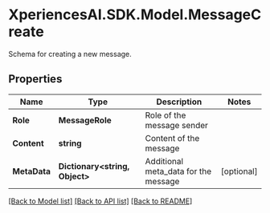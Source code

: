 # XperiencesAI.SDK.Model.MessageCreate
Schema for creating a new message.

## Properties

Name | Type | Description | Notes
------------ | ------------- | ------------- | -------------
**Role** | **MessageRole** | Role of the message sender | 
**Content** | **string** | Content of the message | 
**MetaData** | **Dictionary&lt;string, Object&gt;** | Additional meta_data for the message | [optional] 

[[Back to Model list]](../../README.md#documentation-for-models) [[Back to API list]](../../README.md#documentation-for-api-endpoints) [[Back to README]](../../README.md)

